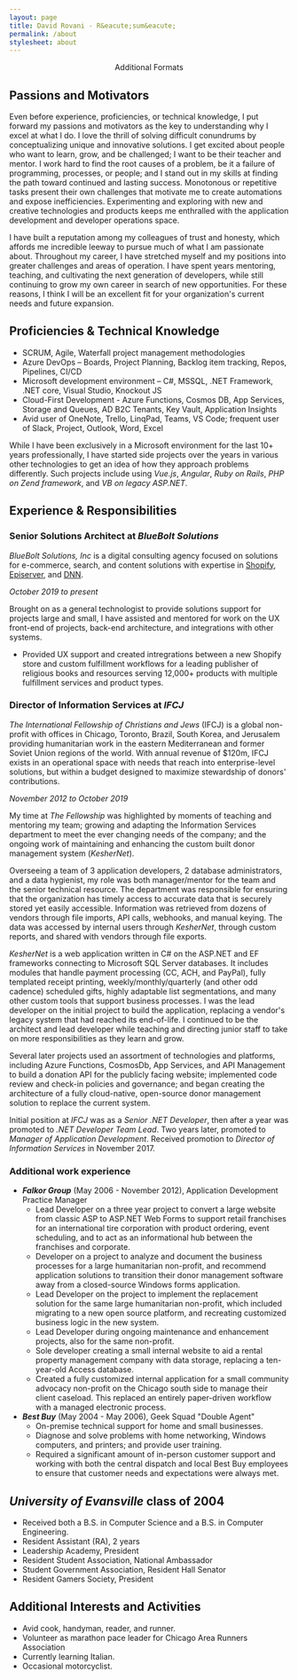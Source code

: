 ```yaml
---
layout: page
title: David Rovani - R&eacute;sum&eacute;
permalink: /about
stylesheet: about
---
```


<aside class="aside" style="text-align: center; font-size: 100%;">
Additional Formats<br />
<a href="/david-rovani-resume.docx" type="application/msword"><i class="fal fa-2x fa-file-word" title="Microsoft Word"></i></a>
<a href="/david-rovani-resume.pdf" target="_blank" rel="noopener" type="application/pdf"><i class="fal fa-2x fa-file-pdf" title="PDF"></i></a>
<a href="/david-rovani-resume.txt"><i class="fal fa-2x fa-file-alt" title="txt"></i></a>
</aside>

## Passions and Motivators

Even before experience, proficiencies, or technical knowledge, I put forward my passions and motivators as the key to understanding why I excel at what I do. I love the thrill of solving difficult conundrums by conceptualizing unique and innovative solutions. I get excited about people who want to learn, grow, and be challenged; I want to be their teacher and mentor. I work hard to find the root causes of a problem, be it a failure of programming, processes, or people; and I stand out in my skills at finding the path toward continued and lasting success. Monotonous or repetitive tasks present their own challenges that motivate me to create automations and expose inefficiencies. Experimenting and exploring with new and creative technologies and products keeps me enthralled with the application development and developer operations space.

I have built a reputation among my colleagues of trust and honesty, which affords me incredible leeway to pursue much of what I am passionate about. Throughout my career, I have stretched myself and my positions into greater challenges and areas of operation. I have spent years mentoring, teaching, and cultivating the next generation of developers, while still continuing to grow my own career in search of new opportunities. For these reasons, I think I will be an excellent fit for your organization's current needs and future expansion.

## Proficiencies & Technical Knowledge

- SCRUM, Agile, Waterfall project management methodologies
- Azure DevOps – Boards, Project Planning, Backlog item tracking, Repos, Pipelines, CI/CD
- Microsoft development environment – C#, MSSQL, .NET Framework, .NET core, Visual Studio, Knockout JS
- Cloud-First Development - Azure Functions, Cosmos DB, App Services, Storage and Queues, AD B2C Tenants, Key Vault, Application Insights
- Avid user of OneNote, Trello, LinqPad, Teams, VS Code; frequent user of Slack, Project, Outlook, Word, Excel

<aside class="aside">While I have been exclusively in a Microsoft environment for the last 10+ years professionally, I have started side projects over the years in various other technologies to get an idea of how they approach problems differently. Such projects include using <em>Vue.js</em>, <em>Angular</em>, <em>Ruby on Rails</em>, <em>PHP on Zend framework</em>, and <em>VB on legacy ASP.NET</em>.</aside>

## Experience & Responsibilities

### Senior Solutions Architect at _BlueBolt Solutions_

<aside class="aside"><em>BlueBolt Solutions, Inc</em> is a digital consulting agency focused on solutions for e-commerce, search, and content solutions with expertise in <a href="https://shopify.com">Shopify</a>, <a href="https://www.episerver.com/">Episerver</a>, and <a href="https://www.dnnsoftware.com/">DNN</a>.</aside>

_October 2019 to present_

Brought on as a general technologist to provide solutions support for projects large and small, I have assisted and mentored for work on the UX front-end of projects, back-end architecture, and integrations with other systems.

- Provided UX support and created intregrations between a new Shopify store and custom fulfillment workflows for a leading publisher of religious books and resources serving 12,000+ products with multiple fulfillment services and product types.

### Director of Information Services at _IFCJ_

<aside class="aside"><em>The International Fellowship of Christians and Jews</em> (IFCJ) is a global non-profit with offices in Chicago, Toronto, Brazil, South Korea, and Jerusalem providing humanitarian work in the eastern Mediterranean and former Soviet Union regions of the world. With annual revenue of $120m, IFCJ exists in an operational space with needs that reach into enterprise-level solutions, but within a budget designed to maximize stewardship of donors' contributions.</aside>

_November 2012 to October 2019_

My time at _The Fellowship_ was highlighted by moments of teaching and mentoring my team; growing and adapting the Information Services department to meet the ever changing needs of the company; and the ongoing work of maintaining and enhancing the custom built donor management system (_KesherNet_). 

Overseeing a team of 3 application developers, 2 database administrators, and a data hygienist, my role was both manager/mentor for the team and the senior technical resource. The department was responsible for ensuring that the organization has timely access to accurate data that is securely stored yet easily accessible. Information was retrieved from dozens of vendors through file imports, API calls, webhooks, and manual keying. The data was accessed by internal users through _KesherNet_, through custom reports, and shared with vendors through file exports.

_KesherNet_ is a web application written in C# on the ASP.NET and EF frameworks connecting to Microsoft SQL Server databases. It includes modules that handle payment processing (CC, ACH, and PayPal), fully templated receipt printing, weekly/monthly/quarterly (and other odd cadence) scheduled gifts, highly adaptable list segmentations, and many other custom tools that support business processes. I was the lead developer on the initial project to build the application, replacing a vendor's legacy system that had reached its end-of-life. I continued to be the architect and lead developer while teaching and directing junior staff to take on more responsibilities as they learn and grow.

Several later projects used an assortment of technologies and platforms, including Azure Functions, CosmosDb, App Services, and API Management to build a donation API for the publicly facing website; implemented code review and check-in policies and governance; and began creating the architecture of a fully cloud-native, open-source donor management solution to replace the current system.

Initial position at _IFCJ_ was as a _Senior .NET Developer_, then after a year was promoted to _.NET Developer Team Lead_. Two years later, promoted to _Manager of Application Development_. Received promotion to _Director of Information Services_ in November 2017.

### Additional work experience

* **_Falkor Group_** (May 2006 - November 2012), Application Development Practice Manager
  * Lead Developer on a three year project to convert a large website from classic ASP to ASP.NET Web Forms to support retail franchises for an international tire corporation with product ordering, event scheduling, and to act as an informational hub between the franchises and corporate.
  * Developer on a project to analyze and document the business processes for a large humanitarian non-profit, and recommend application solutions to transition their donor management software away from a closed-source Windows forms application.
  * Lead Developer on the project to implement the replacement solution for the same large humanitarian non-profit, which included migrating to a new open source platform, and recreating customized business logic in the new system.
  * Lead Developer during ongoing maintenance and enhancement projects, also for the same non-profit.
  * Sole developer creating a small internal website to aid a rental property management company with data storage, replacing a ten-year-old Access database.
  * Created a fully customized internal application for a small community advocacy non-profit on the Chicago south side to manage their client caseload. This replaced an entirely paper-driven workflow with a managed electronic process.
* **_Best Buy_** (May 2004 - May 2006), Geek Squad "Double Agent"
    * On-premise technical support for home and small businesses.
    * Diagnose and solve problems with home networking, Windows computers, and printers; and provide user training.
    * Required a significant amount of in-person customer support and working with both the central dispatch and local Best Buy employees to ensure that customer needs and expectations were always met.

## _University of Evansville_ class of 2004

* Received both a B.S. in Computer Science and a B.S. in Computer Engineering.
* Resident Assistant (RA), 2 years
* Leadership Academy, President
* Resident Student Association, National Ambassador
* Student Government Association, Resident Hall Senator
* Resident Gamers Society, President

## Additional Interests and Activities

* Avid cook, handyman, reader, and runner.
* Volunteer as marathon pace leader for Chicago Area Runners Association
* Currently learning Italian.
* Occasional motorcyclist.